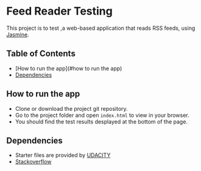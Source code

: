 # Feed Reader Testing

This project is to test ,a web-based application that reads RSS feeds, using [Jasmine](http://jasmine.github.io/).

## Table of Contents

- [How to run the app](#how to run the app)
- [Dependencies](#dependencies)

## How to run the app

- Clone or download the project git repository.
- Go to the project folder and open `index.html` to view in your browser.
- You should find the test results desplayed at the bottom of the page.

## Dependencies

- Starter files are provided by [UDACITY](https://www.udacity.com/)
- [Stackoverflow](https://stackoverflow.com/questions/6692031/check-if-event-is-triggered-by-a-human)
